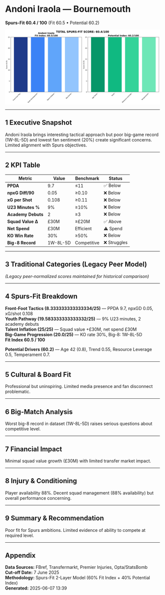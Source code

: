 # Andoni Iraola — Bournemouth  
**Spurs-Fit 60.4 / 100** (Fit 60.5 • Potential 60.2)

![radar](../assets/radar_andoni_iraola.png)

---

## 1 Executive Snapshot  
Andoni Iraola brings interesting tactical approach but poor big-game record (1W-8L-5D) and lowest fan sentiment (20%) create significant concerns. Limited alignment with Spurs objectives.

---

## 2 KPI Table  
| Metric | Value | Benchmark | Status |
|--------|--------|-----------|---------|
| **PPDA** | 9.7 | ≤11 | ✅ Below |
| **npxG Diff/90** | 0.05 | ≥0.10 | ❌ Below |
| **xG per Shot** | 0.108 | ≥0.11 | ❌ Below |
| **U23 Minutes %** | 9% | ≥10% | ❌ Below |
| **Academy Debuts** | 2 | ≥3 | ❌ Below |
| **Squad Value Δ** | £30M | ≥£20M | ✅ Above |
| **Net Spend** | £30M | Efficient | ⚠️ Spend |
| **KO Win Rate** | 30% | ≥50% | ❌ Below |
| **Big-8 Record** | 1W-8L-5D | Competitive | ❌ Struggles |

---

## 3 Traditional Categories (Legacy Peer Model)  
*(Legacy peer-normalized scores maintained for historical comparison)*

---

## 4 Spurs-Fit Breakdown  
**Front-Foot Tactics (8.333333333333334/25)** — PPDA 9.7, npxGD 0.05, xG/shot 0.108  
**Youth Pathway (19.583333333333332/25)** — 9% U23 minutes, 2 academy debuts  
**Talent Inflation (25/25)** — Squad value +£30M, net spend £30M  
**Big-Game Progression (20.0/25)** — KO rate 30%, Big-8: 1W-8L-5D  
**Fit Index 60.5 / 100**

**Potential Drivers (60.2)** — Age 42 (0.8), Trend 0.55, Resource Leverage 0.5, Temperament 0.7.

---

## 5 Cultural & Board Fit  
Professional but uninspiring. Limited media presence and fan disconnect problematic.

---

## 6 Big-Match Analysis  
Worst big-8 record in dataset (1W-8L-5D) raises serious questions about competitive level.

---

## 7 Financial Impact  
Minimal squad value growth (£30M) with limited transfer market impact.

---

## 8 Injury & Conditioning  
Player availability 88%. Decent squad management (88% availability) but overall performance concerning.

---

## 9 Summary & Recommendation  
Poor fit for Spurs ambitions. Limited evidence of ability to compete at required level.

---

## Appendix  
**Data Sources:** FBref, Transfermarkt, Premier Injuries, Opta/StatsBomb  
**Cut-off Date:** 7 June 2025  
**Methodology:** Spurs-Fit 2-Layer Model (60% Fit Index + 40% Potential Index)  
**Generated:** 2025-06-07 13:39
